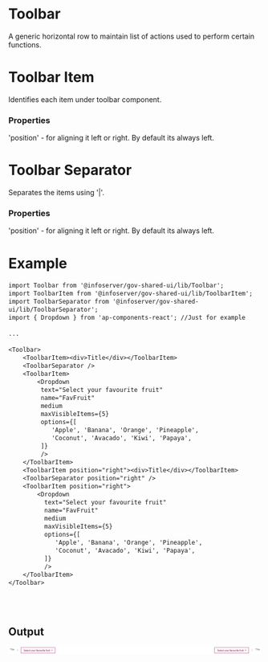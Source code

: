 # Toolbar
A generic horizontal row to maintain list of actions used to perform certain functions.

# Toolbar Item
Identifies each item under toolbar component.
### Properties
'position' - for aligning it left or right. By default its always left.

# Toolbar Separator
Separates the items using '|'.
### Properties
'position' - for aligning it left or right. By default its always left.

# Example
`````
import Toolbar from '@infoserver/gov-shared-ui/lib/Toolbar';
import ToolbarItem from '@infoserver/gov-shared-ui/lib/ToolbarItem';
import ToolbarSeparator from '@infoserver/gov-shared-ui/lib/ToolbarSeparator';
import { Dropdown } from 'ap-components-react'; //Just for example

...

<Toolbar>
    <ToolbarItem><div>Title</div></ToolbarItem>
    <ToolbarSeparator />
    <ToolbarItem>
        <Dropdown
         text="Select your favourite fruit"
         name="FavFruit"
         medium
         maxVisibleItems={5}
         options={[
            'Apple', 'Banana', 'Orange', 'Pineapple',
            'Coconut', 'Avacado', 'Kiwi', 'Papaya',
         ]}
         />
    </ToolbarItem>
    <ToolbarItem position="right"><div>Title</div></ToolbarItem>
    <ToolbarSeparator position="right" />
    <ToolbarItem position="right">
        <Dropdown
          text="Select your favourite fruit"
          name="FavFruit"
          medium
          maxVisibleItems={5}
          options={[
             'Apple', 'Banana', 'Orange', 'Pineapple',
             'Coconut', 'Avacado', 'Kiwi', 'Papaya',
          ]}
          />
    </ToolbarItem>
</Toolbar>




`````

## Output
![Toolbar](Toolbar.png?raw=true "Toolbar")